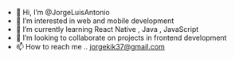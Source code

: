 - 👋 Hi, I’m @JorgeLuisAntonio
- 👀 I’m interested in web and mobile development
- 🌱 I’m currently learning React Native , Java , JavaScript
- 💞️ I’m looking to collaborate on projects in frontend development
- 📫 How to reach me .. jorgekik37@gmail.com

<!---
JorgeLuisAntonio/JorgeLuisAntonio is a ✨ special ✨ repository because its `README.md` (this file) appears on your GitHub profile.
You can click the Preview link to take a look at your changes.
--->
